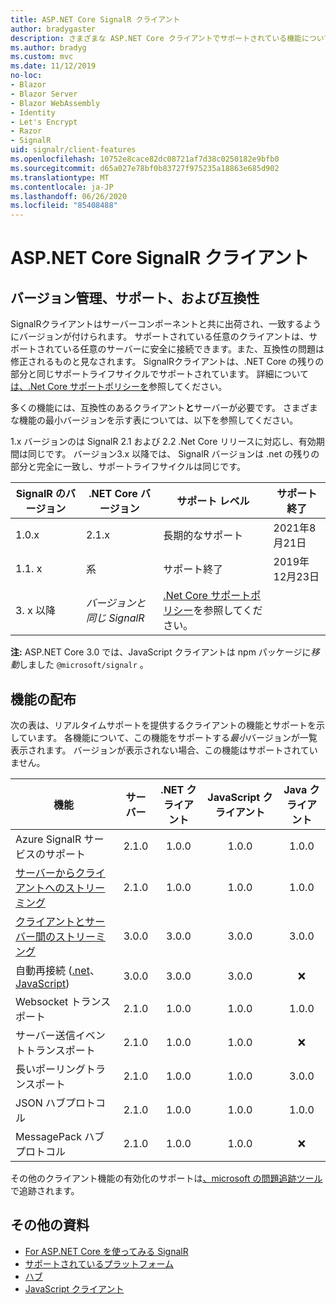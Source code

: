 ```yaml
---
title: ASP.NET Core SignalR クライアント
author: bradygaster
description: さまざまな ASP.NET Core クライアントでサポートされている機能について説明 SignalR します。
ms.author: bradyg
ms.custom: mvc
ms.date: 11/12/2019
no-loc:
- Blazor
- Blazor Server
- Blazor WebAssembly
- Identity
- Let's Encrypt
- Razor
- SignalR
uid: signalr/client-features
ms.openlocfilehash: 10752e8cace82dc08721af7d38c0250182e9bfb0
ms.sourcegitcommit: d65a027e78bf0b83727f975235a18863e685d902
ms.translationtype: MT
ms.contentlocale: ja-JP
ms.lasthandoff: 06/26/2020
ms.locfileid: "85408488"
---
```

# <a name="aspnet-core-signalr-clients"></a>ASP.NET Core SignalR クライアント

## <a name="versioning-support-and-compatibility"></a>バージョン管理、サポート、および互換性

SignalRクライアントはサーバーコンポーネントと共に出荷され、一致するようにバージョンが付けられます。 サポートされている任意のクライアントは、サポートされている任意のサーバーに安全に接続できます。また、互換性の問題は修正されるものと見なされます。 SignalRクライアントは、.NET Core の残りの部分と同じサポートライフサイクルでサポートされています。 詳細について[は、.Net Core サポートポリシーを](https://dotnet.microsoft.com/platform/support/policy/dotnet-core)参照してください。

多くの機能には、互換性のあるクライアント**と**サーバーが必要です。 さまざまな機能の最小バージョンを示す表については、以下を参照してください。

1.x バージョンのは SignalR 2.1 および 2.2 .Net Core リリースに対応し、有効期間は同じです。 バージョン3.x 以降では、 SignalR バージョンは .net の残りの部分と完全に一致し、サポートライフサイクルは同じです。

| SignalR のバージョン | .NET Core バージョン | サポート レベル | サポート終了 |
| - | - | - | - |
| 1.0.x | 2.1.x | 長期的なサポート | 2021年8月21日 |
| 1.1. x | 系 | サポート終了 | 2019年12月23日 |
| 3. x 以降 | *バージョンと同じ SignalR* | [.Net Core サポートポリシー](https://dotnet.microsoft.com/platform/support/policy/dotnet-core)を参照してください。 |

**注:** ASP.NET Core 3.0 では、JavaScript クライアントは npm パッケージに*移動*しました `@microsoft/signalr` 。

## <a name="feature-distribution"></a>機能の配布

次の表は、リアルタイムサポートを提供するクライアントの機能とサポートを示しています。 各機能について、この機能をサポートする*最小*バージョンが一覧表示されます。 バージョンが表示されない場合、この機能はサポートされていません。

| 機能 | サーバー | .NET クライアント | JavaScript クライアント | Java クライアント |
| ---- | :-: | :-: | :-: | :-: |
| Azure SignalR サービスのサポート |2.1.0|1.0.0|1.0.0|1.0.0|
| [サーバーからクライアントへのストリーミング](xref:signalr/streaming)          |2.1.0|1.0.0|1.0.0|1.0.0|
| [クライアントとサーバー間のストリーミング](xref:signalr/streaming)          |3.0.0|3.0.0|3.0.0|3.0.0|
| 自動再接続 ([.net](/aspnet/core/signalr/dotnet-client?view=aspnetcore-3.0&tabs=visual-studio#handle-lost-connection)、 [JavaScript](/aspnet/core/signalr/javascript-client?view=aspnetcore-3.0#reconnect-clients))          |3.0.0|3.0.0|3.0.0|❌|
| Websocket トランスポート |2.1.0|1.0.0|1.0.0|1.0.0|
| サーバー送信イベントトランスポート |2.1.0|1.0.0|1.0.0|❌|
| 長いポーリングトランスポート |2.1.0|1.0.0|1.0.0|3.0.0|
| JSON ハブプロトコル |2.1.0|1.0.0|1.0.0|1.0.0|
| MessagePack ハブ プロトコル |2.1.0|1.0.0|1.0.0|❌|

その他のクライアント機能の有効化のサポートは[、microsoft の問題追跡ツール](https://github.com/dotnet/AspNetCore/issues)で追跡されます。

## <a name="additional-resources"></a>その他の資料

* [For ASP.NET Core を使ってみる SignalR](xref:tutorials/signalr)
* [サポートされているプラットフォーム](xref:signalr/supported-platforms)
* [ハブ](xref:signalr/hubs)
* [JavaScript クライアント](xref:signalr/javascript-client)
